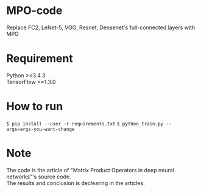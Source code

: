# MPO-code
  Replace FC2, LeNet-5, VGG, Resnet, Densenet's full-connected layers with MPO
# Requirement
  Python >=3.4.3 <br> TensorFlow >=1.3.0
# How to run
`$ pip install --user -r requirements.txt`
`$ python train.py --args=args-you-want-change `
# Note
  The code is the article of "Matrix Product Operators in deep neural networks"'s source code.<br>
  The results and conclusion is declearing in the articles.
  
 
